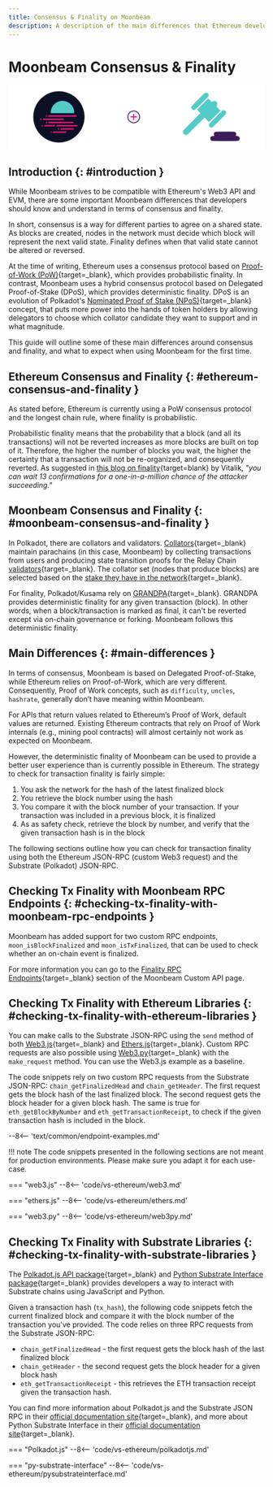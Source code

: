 ```yaml
---
title: Consensus & Finality on Moonbeam
description: A description of the main differences that Ethereum developers need to understand in terms of consensus and finality on Moonbeam and how it differs from Ethereum.
---
```


# Moonbeam Consensus & Finality

![Moonbeam v Ethereum - Consensus and Finality Banner](/images/builders/get-started/eth-compare/consensus-finality-banner.png)

## Introduction {: #introduction }

While Moonbeam strives to be compatible with Ethereum's Web3 API and EVM, there are some important Moonbeam differences that developers should know and understand in terms of consensus and finality.

In short, consensus is a way for different parties to agree on a shared state. As blocks are created, nodes in the network must decide which block will represent the next valid state. Finality defines when that valid state cannot be altered or reversed.

At the time of writing, Ethereum uses a consensus protocol based on [Proof-of-Work (PoW)](https://ethereum.org/en/developers/docs/consensus-mechanisms/pow/){target=_blank}, which provides probabilistic finality. In contrast, Moonbeam uses a hybrid consensus protocol based on Delegated Proof-of-Stake (DPoS), which provides deterministic finality. DPoS is an evolution of Polkadot's [Nominated Proof of Stake (NPoS)](https://wiki.polkadot.network/docs/learn-consensus){target=_blank} concept, that puts more power into the hands of token holders by allowing delegators to choose which collator candidate they want to support and in what magnitude.

This guide will outline some of these main differences around consensus and finality, and what to expect when using Moonbeam for the first time.

## Ethereum Consensus and Finality {: #ethereum-consensus-and-finality }

As stated before, Ethereum is currently using a PoW consensus protocol and the longest chain rule, where finality is probabilistic. 

Probabilistic finality means that the probability that a block (and all its transactions) will not be reverted increases as more blocks are built on top of it. Therefore, the higher the number of blocks you wait, the higher the certainty that a transaction will not be re-organized, and consequently reverted. As suggested in [this blog on finality](https://blog.ethereum.org/2016/05/09/on-settlement-finality/){target=blank} by Vitalik, _"you can wait 13 confirmations for a one-in-a-million chance of the attacker succeeding."_

## Moonbeam Consensus and Finality {: #moonbeam-consensus-and-finality }

In Polkadot, there are collators and validators. [Collators](https://wiki.polkadot.network/docs/en/learn-collator){target=_blank} maintain parachains (in this case, Moonbeam) by collecting transactions from users and producing state transition proofs for the Relay Chain [validators](https://wiki.polkadot.network/docs/en/learn-validator){target=_blank}. The collator set (nodes that produce blocks) are selected based on the [stake they have in the network](/learn/features/consensus/){target=_blank}. 

For finality, Polkadot/Kusama rely on [GRANDPA](https://wiki.polkadot.network/docs/learn-consensus#finality-gadget-grandpa){target=_blank}. GRANDPA provides deterministic finality for any given transaction (block). In other words, when a block/transaction is marked as final, it can't be reverted except via on-chain governance or forking. Moonbeam follows this deterministic finality.

## Main Differences {: #main-differences }

In terms of consensus, Moonbeam is based on Delegated Proof-of-Stake, while Ethereum relies on Proof-of-Work, which are very different. Consequently, Proof of Work concepts, such as  `difficulty`, `uncles`, `hashrate`, generally don’t have meaning within Moonbeam.

For APIs that return values related to Ethereum’s Proof of Work, default values are returned. Existing Ethereum contracts that rely on Proof of Work internals (e.g., mining pool contracts) will almost certainly not work as expected on Moonbeam.

However, the deterministic finality of Moonbeam can be used to provide a better user experience than is currently possible in Ethereum. The strategy to check for transaction finality is fairly simple:

 1. You ask the network for the hash of the latest finalized block
 2. You retrieve the block number using the hash
 3. You compare it with the block number of your transaction. If your transaction was included in a previous block, it is finalized
 4. As as safety check, retrieve the block by number, and verify that the given transaction hash is in the block

The following sections outline how you can check for transaction finality using both the Ethereum JSON-RPC (custom Web3 request) and the Substrate (Polkadot) JSON-RPC.

## Checking Tx Finality with Moonbeam RPC Endpoints {: #checking-tx-finality-with-moonbeam-rpc-endpoints }

Moonbeam has added support for two custom RPC endpoints, `moon_isBlockFinalized` and `moon_isTxFinalized`, that can be used to check whether an on-chain event is finalized. 

For more information you can go to the [Finality RPC Endpoints](/builders/build/moonbeam-custom-api#finality-rpc-endpoints){target=_blank} section of the Moonbeam Custom API page.


## Checking Tx Finality with Ethereum Libraries {: #checking-tx-finality-with-ethereum-libraries }

You can make calls to the Substrate JSON-RPC using the `send` method of both [Web3.js](https://web3js.readthedocs.io/){target=_blank} and [Ethers.js](https://docs.ethers.io/){target=_blank}. Custom RPC requests are also possible using [Web3.py](https://web3py.readthedocs.io/){target=_blank} with the `make_request` method. You can use the Web3.js example as a baseline.

The code snippets rely on two custom RPC requests from the Substrate JSON-RPC: `chain_getFinalizedHead` and `chain_getHeader`. The first request gets the block hash of the last finalized block. The second request gets the block header for a given block hash. The same is true for `eth_getBlockByNumber` and `eth_getTransactionReceipt`, to check if the given transaction hash is included in the block.

--8<-- 'text/common/endpoint-examples.md'

!!! note
    The code snippets presented in the following sections are not meant for production environments. Please make sure you adapt it for each use-case.

=== "web3.js"
    --8<-- 'code/vs-ethereum/web3.md'

=== "ethers.js"
    --8<-- 'code/vs-ethereum/ethers.md'

=== "web3.py"
    --8<-- 'code/vs-ethereum/web3py.md'

## Checking Tx Finality with Substrate Libraries {: #checking-tx-finality-with-substrate-libraries }

The [Polkadot.js API package](https://polkadot.js.org/docs/api/start){target=_blank} and [Python Substrate Interface package](https://github.com/polkascan/py-substrate-interface){target=_blank} provides developers a way to interact with Substrate chains using JavaScript and Python.

Given a transaction hash (`tx_hash`), the following code snippets fetch the current finalized block and compare it with the block number of the transaction you've provided. The code relies on three RPC requests from the Substrate JSON-RPC: 

- `chain_getFinalizedHead` - the first request gets the block hash of the last finalized block
- `chain_getHeader` - the second request gets the block header for a given block hash
- `eth_getTransactionReceipt` - this retrieves the ETH transaction receipt given the transaction hash.

You can find more information about Polkadot.js and the Substrate JSON RPC in their [official documentation site](https://polkadot.js.org/docs/substrate/rpc){target=_blank}, and more about Python Substrate Interface in their [official documentation site](https://polkascan.github.io/py-substrate-interface/){target=_blank}.

=== "Polkadot.js"
    --8<-- 'code/vs-ethereum/polkadotjs.md'

=== "py-substrate-interface"
    --8<-- 'code/vs-ethereum/pysubstrateinterface.md'
